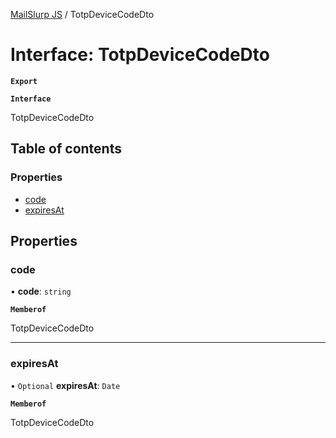 [MailSlurp JS](../README.md) / TotpDeviceCodeDto

# Interface: TotpDeviceCodeDto

**`Export`**

**`Interface`**

TotpDeviceCodeDto

## Table of contents

### Properties

- [code](TotpDeviceCodeDto.md#code)
- [expiresAt](TotpDeviceCodeDto.md#expiresat)

## Properties

### code

• **code**: `string`

**`Memberof`**

TotpDeviceCodeDto

___

### expiresAt

• `Optional` **expiresAt**: `Date`

**`Memberof`**

TotpDeviceCodeDto
